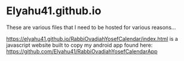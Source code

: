 # Elyahu41.github.io
These are various files that I need to be hosted for various reasons...

https://elyahu41.github.io/RabbiOvadiahYosefCalendar/index.html is a javascript website built to copy my android app found here: https://github.com/Elyahu41/RabbiOvadiahYosefCalendarApp
